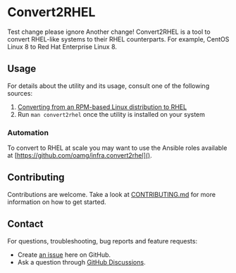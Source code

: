 # Convert2RHEL

Test change please ignore
Another change!
Convert2RHEL is a tool to convert RHEL-like systems to their RHEL counterparts. For example, CentOS Linux 8 to Red Hat Enterprise Linux 8.

## Usage
For details about the utility and its usage, consult one of the following sources:

1. [Converting from an RPM-based Linux distribution to RHEL](https://access.redhat.com/documentation/en-us/red_hat_enterprise_linux/8/html-single/converting_from_an_rpm-based_linux_distribution_to_rhel/index)
1. Run `man convert2rhel` once the utility is installed on your system

### Automation
To convert to RHEL at scale you may want to use the Ansible roles available at [https://github.com/oamg/infra.convert2rhel]().

## Contributing

Contributions are welcome. Take a look at [CONTRIBUTING.md](CONTRIBUTING.md) for more information on how to get started.

## Contact

For questions, troubleshooting, bug reports and feature requests:

* Create [an issue](https://github.com/oamg/convert2rhel/issues/new) here on GitHub.
* Ask a question through [GitHub Discussions](https://github.com/oamg/convert2rhel/discussions).
